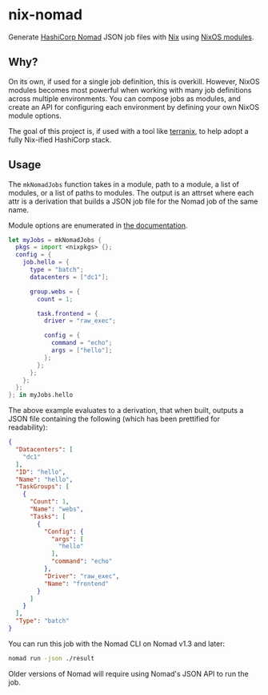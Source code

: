 # nix-nomad

Generate [HashiCorp Nomad](https://nomadproject.io) JSON job files with [Nix](https://nixos.org) using
[NixOS modules](https://github.com/NixOS/nixpkgs/blob/master/lib/modules.nix).

## Why?

On its own, if used for a single job definition, this is overkill. However, NixOS modules becomes most  powerful when
working with many job definitions across multiple environments. You can compose jobs as modules, and create an API for
configuring each environment by defining your own NixOS module options.

The goal of this project is, if used with a tool like [terranix](https://terranix.org), to help adopt a fully Nix-ified
HashiCorp stack.

## Usage

The `mkNomadJobs` function takes in a module, path to a module, a list of modules, or a list of paths to modules. The
output is an attrset where each attr is a derivation that builds a JSON job file for the Nomad job of the same name.

Module options are enumerated in [the documentation](https://tristanpemble.github.io/nix-nomad/).

```nix
let myJobs = mkNomadJobs {
  pkgs = import <nixpkgs> {};
  config = {
    job.hello = {
      type = "batch";
      datacenters = ["dc1"];

      group.webs = {
        count = 1;

        task.frontend = {
          driver = "raw_exec";

          config = {
            command = "echo";
            args = ["hello"];
          };
        };
      };
    };
  };
}; in myJobs.hello
```

The above example evaluates to a derivation, that when built, outputs a JSON file containing the following (which has
been prettified for readability):

```json
{
  "Datacenters": [
    "dc1"
  ],
  "ID": "hello",
  "Name": "hello",
  "TaskGroups": [
    {
      "Count": 1,
      "Name": "webs",
      "Tasks": [
        {
          "Config": {
            "args": [
              "hello"
            ],
            "command": "echo"
          },
          "Driver": "raw_exec",
          "Name": "frontend"
        }
      ]
    }
  ],
  "Type": "batch"
}
```

You can run this job with the Nomad CLI on Nomad v1.3 and later:

```bash
nomad run -json ./result
```

Older versions of Nomad will require using Nomad's JSON API to run the job.
